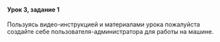 #### Урок 3, задание 1

Пользуясь видео-инструкцией и материалами урока пожалуйста создайте себе
    пользователя-администратора для работы на машине.
